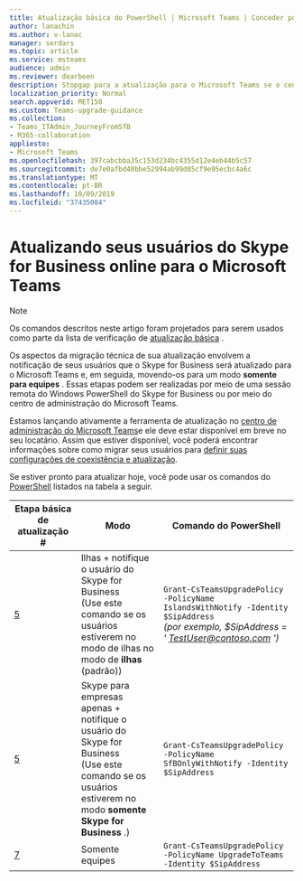 ```yaml
---
title: Atualização básica do PowerShell | Microsoft Teams | Conceder política de interoperabilidade de atualização
author: lanachin
ms.author: v-lanac
manager: serdars
ms.topic: article
ms.service: msteams
audience: admin
ms.reviewer: dearbeen
description: Stopgap para a atualização para o Microsoft Teams se o centro de administração ainda não estiver aceso em seu locatário
localization_priority: Normal
search.appverid: MET150
ms.custom: Teams-upgrade-guidance
ms.collection:
- Teams_ITAdmin_JourneyFromSfB
- M365-collaboration
appliesto:
- Microsoft Teams
ms.openlocfilehash: 397cabcbba35c153d234bc4355d12e4eb44b5c57
ms.sourcegitcommit: de7e0afbd40bbe52994ab99d85cf9e95ecbc4a6c
ms.translationtype: MT
ms.contentlocale: pt-BR
ms.lasthandoff: 10/09/2019
ms.locfileid: "37435084"
---
```

# <a name="upgrading-your-users-from-skype-for-business-online-to-microsoft-teams"></a>Atualizando seus usuários do Skype for Business online para o Microsoft Teams

> [!Note]
> Os comandos descritos neste artigo foram projetados para serem usados como parte da lista de verificação de [atualização básica](https://aka.ms/UpgradeBasic) .

Os aspectos da migração técnica de sua atualização envolvem a notificação de seus usuários que o Skype for Business será atualizado para o Microsoft Teams e, em seguida, movendo-os para um modo **somente para equipes** . Essas etapas podem ser realizadas por meio de uma sessão remota do Windows PowerShell do Skype for Business ou por meio do centro de administração do Microsoft Teams.

Estamos lançando ativamente a ferramenta de atualização no [centro de administração do Microsoft Teams](manage-teams-skypeforbusiness-admin-center.md)e ele deve estar disponível em breve no seu locatário. Assim que estiver disponível, você poderá encontrar informações sobre como migrar seus usuários para [definir suas configurações de coexistência e atualização](https://aka.ms/SkypeToTeams-SetCoexistence).

Se estiver pronto para atualizar hoje, você pode usar os comandos do [PowerShell](https://docs.microsoft.com/office365/enterprise/powershell/manage-office-365-with-office-365-powershell) listados na tabela a seguir.

| Etapa básica de atualização # | Modo | Comando do PowerShell |
|---|---|---|
| [5](upgrade-basic.md#step-5) | Ilhas + notifique o usuário do Skype for Business<br>(Use este comando se os usuários estiverem no modo de ilhas no modo de **ilhas** (padrão)) | ```Grant-CsTeamsUpgradePolicy -PolicyName IslandsWithNotify -Identity $SipAddress```<br>*(por exemplo, $SipAddress = ' TestUser@contoso.com ')* |
| [5](upgrade-basic.md#step-5) | Skype para empresas apenas + notifique o usuário do Skype for Business <br>(Use este comando se os usuários estiverem no modo **somente Skype for Business** .) | ```Grant-CsTeamsUpgradePolicy -PolicyName SfBOnlyWithNotify -Identity $SipAddress```  |
| [7](upgrade-basic.md#step-7) | Somente equipes | ```Grant-CsTeamsUpgradePolicy -PolicyName UpgradeToTeams -Identity $SipAddress```  |

